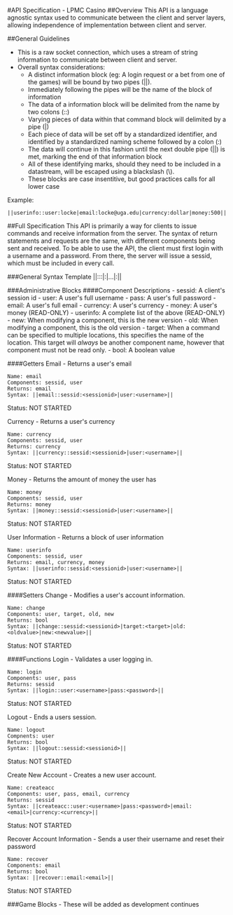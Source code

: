 #API Specification - LPMC Casino
##Overview
This API is a language agnostic syntax used to communicate between the client and server layers, allowing independence
of implementation between client and server. 

##General Guidelines
- This is a raw socket connection, which uses a stream of string information to communicate between client and server.
- Overall syntax considerations:
    - A distinct information block (eg: A login request or a bet from one of the games) will be bound by two pipes (||).
    - Immediately following the pipes will be the name of the block of information
    - The data of a information block will be delimited from the name by two colons (::)
    - Varying pieces of data within that command block will delimited by a pipe (|)
    - Each piece of data will be set off by a standardized identifier, and identified by a standardized naming 
    scheme followed by a colon (:)
    - The data will continue in this fashion until the next double pipe (||) is met, marking the end of that
    information block
    - All of these identifying marks, should they need to be included in a datastream, will be escaped using a 
    blackslash (\\).
    - These blocks are case insentitive, but good practices calls for all lower case

Example:

    ||userinfo::user:locke|email:locke@uga.edu|currency:dollar|money:500||

##Full Specification
This API is primarily a way for clients to issue commands and receive information from the server. The syntax
of return statements and requests are the same, with different components being sent and received. To be able to 
use the API, the client must first login with a username and a password. From there, the server will issue a sessid, 
which must be included in every call.

###General Syntax Template
    ||<NameOfInfo>::<Component1>:<Info>|<Component2>:<Info>|...|<ComponentN>:<Info>||

###Administrative Blocks
####Component Descriptions
    - sessid: A client's session id
    - user: A user's full username
    - pass: A user's full password
    - email: A user's full email
    - currency: A user's currency
    - money: A user's money (READ-ONLY)
    - userinfo: A complete list of the above (READ-ONLY)
    - new: When modifying a component, this is the new version
    - old: When modifying a component, this is the old version
    - target: When a command can be specified to multiple locations, this specifies the name of the location. 
    This target will *always* be another component name, however that component must not be read only.
    - bool: A boolean value

####Getters
Email - Returns a user's email

    Name: email
    Components: sessid, user
    Returns: email
    Syntax: ||email::sessid:<sessionid>|user:<username>||

Status: NOT STARTED

Currency - Returns a user's currency

    Name: currency
    Components: sessid, user
    Returns: currency
    Syntax: ||currency::sessid:<sessionid>|user:<username>||

Status: NOT STARTED

Money - Returns the amount of money the user has

    Name: money
    Components: sessid, user
    Returns: money
    Syntax: ||money::sessid:<sessionid>|user:<username>||

Status: NOT STARTED

User Information - Returns a block of user information

    Name: userinfo
    Components: sessid, user
    Returns: email, currency, money
    Syntax: ||userinfo::sessid:<sessionid>|user:<username>||

Status: NOT STARTED

####Setters
Change - Modifies a user's account information.

    Name: change
    Components: user, target, old, new
    Returns: bool
    Syntax: ||change::sessid:<sessionid>|target:<target>|old:<oldvalue>|new:<newvalue>||

Status: NOT STARTED

####Functions
Login - Validates a user logging in.

    Name: login
    Components: user, pass
    Returns: sessid
    Syntax: ||login::user:<username>|pass:<password>||

Status: NOT STARTED

Logout - Ends a users session.

    Name: logout
    Compnents: user
    Returns: bool
    Syntax: ||logout::sessid:<sessionid>||

Status: NOT STARTED

Create New Account - Creates a new user account.

    Name: createacc
    Components: user, pass, email, currency
    Returns: sessid
    Syntax: ||createacc::user:<username>|pass:<password>|email:<email>|currency:<currency>||

Status: NOT STARTED

Recover Account Information - Sends a user their username and reset their password

    Name: recover
    Components: email
    Returns: bool
    Syntax: ||recover::email:<email>||

Status: NOT STARTED

###Game Blocks - These will be added as development continues